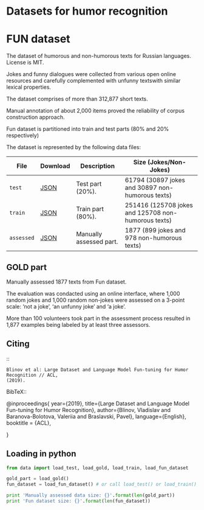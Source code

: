 # Datasets for humor recognition


FUN dataset
========

The dataset of humorous and non-humorous texts for Russian languages. 
License is MIT.

Jokes and funny dialogues were collected from various open online resources and carefully complemented 
with unfunny textswith similar lexical properties.

The  dataset comprises  of  more  than  312,877 short texts.  

Manual annotation of about 2,000 items proved the reliability of corpus 
construction approach. 

Fun dataset is partitioned into train and test parts (80% and 20% respectively)

The dataset is represented by the following data files:

File | Download |Description | Size (Jokes/Non-Jokes) | 
---- | -------- | -----------| -----------
`test` | [JSON](data/FUN-dataset/test.json) | Test part (20%). | 61794 (30897 jokes and 30897 non-humorous texts)|
`train` | [JSON](data/FUN-dataset/train.json)| Train part (80%). | 251416 (125708 jokes and 125708 non-humorous texts)|
`assessed` | [JSON](data/FUN-dataset/assessed.json) | Manually assessed part. | 1877 (899 jokes and 978 non-humorous texts)|


GOLD part
------
Manually assessed 1877 texts from Fun dataset.

The evaluation  was condacted using  an  online  interface, where 1,000 random jokes and 1,000 random non-jokes were assessed 
on a 3-point scale: 
‘not a joke’,  ‘an unfunny joke’ and ‘a joke’.  

More than 100  volunteers  took part in the assessment process resulted in 1,877  examples being labeled by at least three assessors. 


Citing
------

::

    Blinov et al: Large Dataset and Language Model Fun-tuning for Humor Recognition // ACL,
    (2019).


BibTeX::

   @inproceedings{
      year={2019},
      title={Large Dataset and Language Model Fun-tuning for Humor Recognition},
      author={Blinov, Vladislav and Baranova-Bolotova, Valeriia and Braslavski, Pavel},
      language={English},
      booktitle = {ACL},

   }

Loading in python 
------
```python
from data import load_test, load_gold, load_train, load_fun_dataset

gold_part = load_gold() 
fun_dataset = load_fun_dataset() # or call load_test() or load_train() for test or train part

print 'Manually assessed data size: {}'.format(len(gold_part))
print 'Fun dataset size: {}'.format(len(fun_dataset))

```
